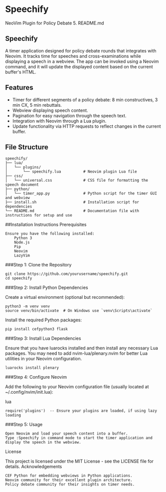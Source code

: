 # Speechify
NeoVim Plugin for Policy Debate
5. README.md

## Speechify

A timer application designed for policy debate rounds that integrates with Neovim. It tracks time for speeches and cross-examinations while displaying a speech in a webview. The app can be invoked using a Neovim command, and it will update the displayed content based on the current buffer's HTML.

## Features

- Timer for different segments of a policy debate: 8 min constructives, 3 min CX, 5 min rebuttals.
- Webview displaying speech content.
- Pagination for easy navigation through the speech text.
- Integration with Neovim through a Lua plugin.
- Update functionality via HTTP requests to reflect changes in the current buffer.

## File Structure
    speechify/
    ├── lua/
    │   └── plugins/
    │       └── speechify.lua          # Neovim plugin Lua file
    ├── css/
    │   └── universal.css              # CSS file for formatting the speech document
    ├── python/
    │   └── timer_app.py               # Python script for the timer GUI and webview
    ├── install.sh                     # Installation script for dependencies
    └── README.md                      # Documentation file with instructions for setup and use

##Installation Instructions
Prerequisites

    Ensure you have the following installed:
        Python 3
        Node.js
        Pip
        Neovim
        LazyVim

###Step 1: Clone the Repository

    git clone https://github.com/yourusername/speechify.git
    cd speechify

###Step 2: Install Python Dependencies

Create a virtual environment (optional but recommended):

    python3 -m venv venv
    source venv/bin/activate  # On Windows use `venv\Scripts\activate`

Install the required Python packages:

    pip install cefpython3 flask

###Step 3: Install Lua Dependencies

Ensure that you have luarocks installed and then install any necessary Lua packages. You may need to add nvim-lua/plenary.nvim for better Lua utilities in your Neovim configuration.

    luarocks install plenary

###Step 4: Configure Neovim

Add the following to your Neovim configuration file (usually located at ~/.config/nvim/init.lua):

lua

    require('plugins')  -- Ensure your plugins are loaded, if using lazy loading

###Step 5: Usage

    Open Neovim and load your speech content into a buffer.
    Type :Speechify in command mode to start the timer application and display the speech in the webview.

License

This project is licensed under the MIT License - see the LICENSE file for details.
Acknowledgements

    CEF Python for embedding webviews in Python applications.
    Neovim community for their excellent plugin architecture.
    Policy debate community for their insights on timer needs.
